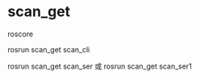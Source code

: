 # scan_get

roscore

rosrun scan_get scan_cli

rosrun scan_get scan_ser
或
rosrun scan_get scan_ser1


